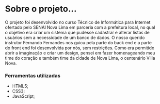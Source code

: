 # Sobre o projeto...

O projeto foi desenvolvido no curso Técnico de Informática para Internet ofertado pelo SENAI Nova Lima em parceria com a prefeitura local, no qual o objetivo era criar um sistema que pudesse cadastrar e alterar listas de usuários sem a necessidade
de um banco de dados. O nosso querido instrutor Fernando Fernandes nos guiou pela parte do back end e a parte do front end foi desenvolvida por nós, sem restrições. Como era permitido abrir a imaginação e criar um design, pensei em fazer homenageando meu time do coração
e também time da cidade de Nova Lima, o centenário Villa Nova.

### Ferramentas utilizadas

- HTML5;
- CSS3;
- JavaScript;
